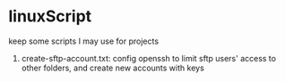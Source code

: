 # linuxScript
keep some scripts I may use for projects


1. create-sftp-account.txt: config openssh to limit sftp users' access to other folders, and create new accounts with keys
